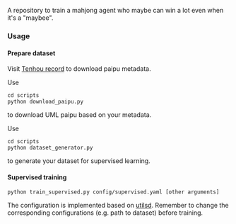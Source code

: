 A repository to train a mahjong agent who maybe can win a lot even when it's a "maybee".

### Usage
#### Prepare dataset
Visit [Tenhou record](https://tenhou.net/sc/raw/) to download paipu metadata. 

Use
```
cd scripts
python download_paipu.py
```
to download UML paipu based on your metadata.

Use 
```
cd scripts
python dataset_generator.py
```
to generate your dataset for supervised learning.

#### Supervised training
```
python train_supervised.py config/supervised.yaml [other arguments]
```

The configuration is implemented based on [utilsd](https://github.com/ultmaster/utilsd).
Remember to change the corresponding configurations (e.g. path to dataset) before training.
